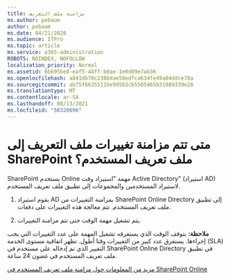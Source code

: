 ```yaml
---
title: مزامنة ملف التعريف
ms.author: pebaum
author: pebaum
ms.date: 04/21/2020
ms.audience: ITPro
ms.topic: article
ms.service: o365-administration
ROBOTS: NOINDEX, NOFOLLOW
localization_priority: Normal
ms.assetid: 6b695be8-eaf5-44ff-b0ae-1e0d89e7ab36
ms.openlocfilehash: a841db70c238bdae58edfca634fe49a04ddce78a
ms.sourcegitcommit: ab75f66355116e995b3cb5505465b31989339e28
ms.translationtype: MT
ms.contentlocale: ar-SA
ms.lasthandoff: 08/13/2021
ms.locfileid: "58320696"
---
```

# <a name="when-do-my-profile-changes-sync-to-the-sharepoint-user-profile-application"></a>متى تتم مزامنة تغييرات ملف التعريف إلى SharePoint ملف تعريف المستخدم؟

SharePoint يستخدم Online مهمة "استيراد وقت Active Directory" (استيراد AD) لاستيراد المستخدمين والمجموعات إلى تطبيق ملف تعريف المستخدم. 
  
1. يقوم استيراد AD بمزامنة التغييرات من SharePoint Online Directory إلى تطبيق ملف تعريف المستخدم. تتم معالجة هذه التغييرات على دفعات.
    
2. يتم تشغيل مهمة الوقت حتى تتم مزامنة التغييرات.
    
**ملاحظة:** يتوقف الوقت الذي يستغرقه تشغيل المهمة على عدد التغييرات التي يجب إجراءها. يستغرق عدد كبير من التغييرات وقتا أطول. تظهر اتفاقية مستوى الخدمة (SLA) التغيير الذي تم إدخاله على مستخدم في SharePoint Online Directory في تطبيق ملف تعريف المستخدم في غضون 24 ساعة. 
  
[مزيد من المعلومات حول مزامنة ملف تعريف المستخدم في SharePoint Online](https://go.microsoft.com/fwlink/?linkid=875671)
  

